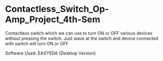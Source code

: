 # Contactless_Switch_Op-Amp_Project_4th-Sem
Contactless switch which we can use to turn ON or OFF various devices without pressing the switch. Just wave at the switch and device connected with switch will turn ON or OFF

Software Used: EASYEDA (Desktop Version)
